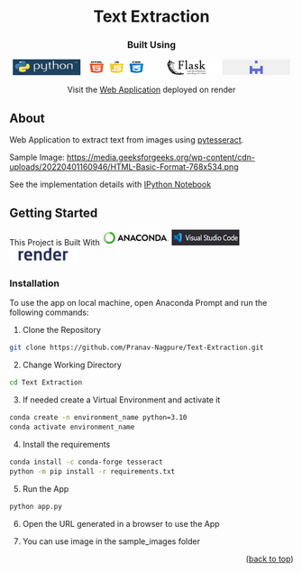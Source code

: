 <a name="readme-top"></a>

<div align="center">

# __Text Extraction__

### Built Using
  
[![Python][python-shield]][python-url]
[![html-css-js][html-css-js-shield]][html-css-js-url]
[![Flask][flask-shield]][flask-url]
[![Tesseract][tesseract-shield]][tesseract-url]

Visit the <a href="https://text-extractor.onrender.com">Web Application</a> deployed on render

</div>

## __About__
<p align="justify">
Web Application to extract text from images using <a href="https://pypi.org/project/pytesseract">pytesseract</a>.

Sample Image: https://media.geeksforgeeks.org/wp-content/cdn-uploads/20220401160946/HTML-Basic-Format-768x534.png

See the implementation details with <a href="https://github.com/Pranav-Nagpure/Text-Extraction-NB.git">IPython Notebook</a>
</p>

## __Getting Started__

This Project is Built With [![Anaconda][anaconda-shield]][anaconda-url] [![VSCode][vscode-shield]][vscode-url] [![Render][render-shield]][render-url]

### __Installation__
To use the app on local machine, open Anaconda Prompt and run the following commands:

1. Clone the Repository
```sh
git clone https://github.com/Pranav-Nagpure/Text-Extraction.git
```

2. Change Working Directory
```sh
cd Text Extraction
```

3. If needed create a Virtual Environment and activate it
```sh
conda create -n environment_name python=3.10
conda activate environment_name
```

4. Install the requirements
```sh
conda install -c conda-forge tesseract
python -m pip install -r requirements.txt
```

5. Run the App
```sh
python app.py
```

6. Open the URL generated in a browser to use the App

7. You can use image in the sample_images folder

<p align="right">
(<a href="#readme-top">back to top</a>)
</p>

[python-shield]: https://raw.githubusercontent.com/Pranav-Nagpure/Support-Repository/master/images/python-shield.png "Python"
[python-url]: https://www.python.org

[html-css-js-shield]: https://raw.githubusercontent.com/Pranav-Nagpure/Support-Repository/master/images/html-css-js-shield.png
[html-css-js-url]: https://html.spec.whatwg.org "HTML | CSS | JavaScript"

[anaconda-shield]: https://raw.githubusercontent.com/Pranav-Nagpure/Support-Repository/master/images/anaconda-shield.png
[anaconda-url]: https://www.anaconda.com "Anaconda"

[vscode-shield]: https://raw.githubusercontent.com/Pranav-Nagpure/Support-Repository/master/images/vscode-shield.png
[vscode-url]: https://code.visualstudio.com "VSCode"

[render-shield]: https://raw.githubusercontent.com/Pranav-Nagpure/Support-Repository/master/images/render-shield.png
[render-url]: https://render.com "Render"

[flask-shield]: https://raw.githubusercontent.com/Pranav-Nagpure/Support-Repository/master/images/flask-shield.png "Flask"
[flask-url]: https://flask.palletsprojects.com

[tesseract-shield]: https://raw.githubusercontent.com/Pranav-Nagpure/Support-Repository/master/images/tesseract-shield.png
[tesseract-url]: https://github.com/tesseract-ocr "Tesseract"